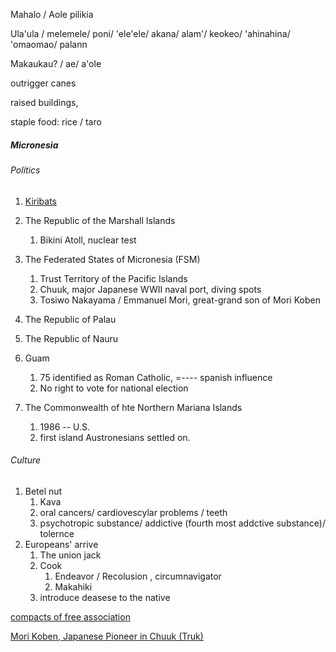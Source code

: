 Mahalo / Aole pilikia

Ula'ula / melemele/ poni/ 'ele'ele/ akana/ alam'/ keokeo/ 'ahinahina/ 'omaomao/ palann

Makaukau? / ae/ a'ole



outrigger canes 

raised buildings,

staple food: rice / taro



##### Micronesia

###### Politics 

1. [Kiribats](https://www.kiribatitourism.gov.ki) 

2. The Republic of the Marshall Islands
   1. Bikini Atoll, nuclear test
3. The Federated States of Micronesia (FSM)
   1. Trust Territory of the Pacific Islands
   2. Chuuk, major Japanese WWII naval port, diving spots
   3. Tosiwo Nakayama / Emmanuel Mori, great-grand son of Mori Koben
4. The Republic of Palau
5. The Republic of Nauru
6. Guam
   1. 75 identified as Roman Catholic, =---- spanish influence
   2. No right to vote for national election
7. The Commonwealth of hte Northern Mariana Islands
   1. 1986 -- U.S.
   2. first island Austronesians settled on. 

###### Culture

1. Betel nut
   1. Kava
   2. oral cancers/ cardiovescylar problems / teeth
   3. psychotropic substance/ addictive (fourth most addctive substance)/ tolernce 
2. Europeans' arrive
   1. The union jack
   2. Cook
      1. Endeavor / Recolusion , circumnavigator
      2. Makahiki
   3. introduce deasese to the native 



[compacts of free association](https://www.doi.gov/oia/compacts-of-free-association)

[Mori Koben, Japanese Pioneer in Chuuk (Truk)](https://faroutliers.blogspot.com/2004/01/mori-koben-japanese-pioneer-in-chuuk.html)

